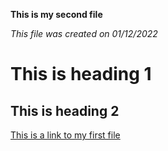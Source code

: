 **This is my second file** 

*This file was created on 01/12/2022*
# This is heading 1
## This is heading 2
[This is a link to my first file](https://adam-dabet.github.io/cse15l-lab-reports/)
